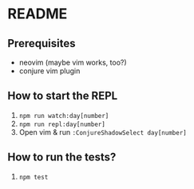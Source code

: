 # README

## Prerequisites

* neovim (maybe vim works, too?)
* conjure vim plugin

## How to start the REPL

1. `npm run watch:day[number]`
1. `npm run repl:day[number]`
1. Open vim & run `:ConjureShadowSelect day[number]`

## How to run the tests?

1. `npm test`
